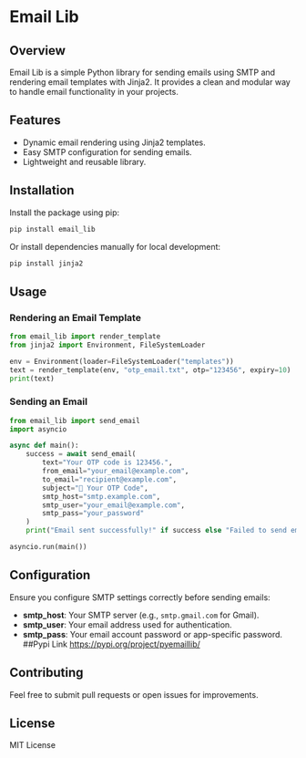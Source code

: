 # Email Lib

## Overview
Email Lib is a simple Python library for sending emails using SMTP and rendering email templates with Jinja2. It provides a clean and modular way to handle email functionality in your projects.


## Features
- Dynamic email rendering using Jinja2 templates.
- Easy SMTP configuration for sending emails.
- Lightweight and reusable library.

## Installation

Install the package using pip:

```sh
pip install email_lib
```

Or install dependencies manually for local development:

```sh
pip install jinja2
```

## Usage

### Rendering an Email Template

```python
from email_lib import render_template
from jinja2 import Environment, FileSystemLoader

env = Environment(loader=FileSystemLoader("templates"))
text = render_template(env, "otp_email.txt", otp="123456", expiry=10)
print(text)
```

### Sending an Email

```python
from email_lib import send_email
import asyncio

async def main():
    success = await send_email(
        text="Your OTP code is 123456.",
        from_email="your_email@example.com",
        to_email="recipient@example.com",
        subject="🔐 Your OTP Code",
        smtp_host="smtp.example.com",
        smtp_user="your_email@example.com",
        smtp_pass="your_password"
    )
    print("Email sent successfully!" if success else "Failed to send email.")

asyncio.run(main())
```

## Configuration
Ensure you configure SMTP settings correctly before sending emails:
- **smtp_host**: Your SMTP server (e.g., `smtp.gmail.com` for Gmail).
- **smtp_user**: Your email address used for authentication.
- **smtp_pass**: Your email account password or app-specific password.
##Pypi Link
https://pypi.org/project/pyemaillib/
## Contributing
Feel free to submit pull requests or open issues for improvements.

## License
MIT License
